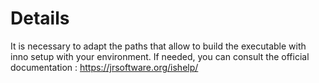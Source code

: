 # Details

It is necessary to adapt the paths that allow to build the executable with inno setup with your environment.
If needed, you can consult the official documentation : https://jrsoftware.org/ishelp/
